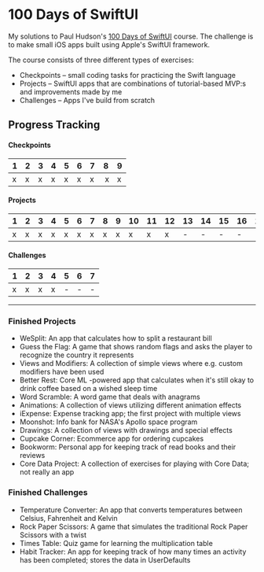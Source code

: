 # 100 Days of SwiftUI

My solutions to Paul Hudson's [100 Days of SwiftUI](https://www.hackingwithswift.com/100/swiftui) course. The challenge is to make small iOS apps built using Apple's SwiftUI framework.

The course consists of three different types of exercises:
- Checkpoints – small coding tasks for practicing the Swift language
- Projects – SwiftUI apps that are combinations of tutorial-based MVP:s and improvements made by me
- Challenges – Apps I've build from scratch

## Progress Tracking

#### Checkpoints
| 1 | 2 | 3 | 4 | 5 | 6 | 7 | 8 | 9 |
|---|---|---|---|---|---|---|---|---|
| x | x | x | x | x | x | x | x | x |

#### Projects
| 1 | 2 | 3 | 4 | 5 | 6 | 7 | 8 | 9 | 10| 11| 12| 13| 14| 15| 16| 17| 18| 19|
|---|---|---|---|---|---|---|---|---|---|---|---|---|---|---|---|---|---|---|
| x | x | x | x | x | x | x | x | x | x | x | x | - | - | - | - | - | - | - |

#### Challenges
| 1 | 2 | 3 | 4 | 5 | 6 | 7 |
|---|---|---|---|---|---|---|
| x | x | x | x | - | - | - |

---

### Finished Projects

- WeSplit: An app that calculates how to split a restaurant bill
- Guess the Flag: A game that shows random flags and asks the player to recognize the country it represents
- Views and Modifiers: A collection of simple views where e.g. custom modifiers have been used
- Better Rest: Core ML -powered app that calculates when it's still okay to drink coffee based on a wished sleep time
- Word Scramble: A word game that deals with anagrams
- Animations: A collection of views utilizing different animation effects
- iExpense: Expense tracking app; the first project with multiple views
- Moonshot: Info bank for NASA's Apollo space program
- Drawings: A collection of views with drawings and special effects
- Cupcake Corner: Ecommerce app for ordering cupcakes
- Bookworm: Personal app for keeping track of read books and their reviews
- Core Data Project: A collection of exercises for playing with Core Data; not really an app


### Finished Challenges

- Temperature Converter: An app that converts temperatures between Celsius, Fahrenheit and Kelvin
- Rock Paper Scissors: A game that simulates the traditional Rock Paper Scissors with a twist
- Times Table: Quiz game for learning the multiplication table
- Habit Tracker: An app for keeping track of how many times an activity has been completed; stores the data in UserDefaults
